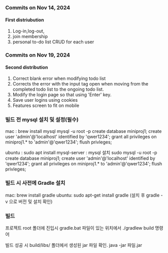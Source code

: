 ### Commits on Nov 14, 2024 
#### First distriubution
1. Log-in,log-out,
2. join membership
3. personal to-do list CRUD for each user


### Commits on Nov 19, 2024
#### Second distribution
1. Correct blank error when modifying todo list
2. Corrects the error with the input tag open when moving from the completed todo list to the ongoing todo list.
3. Modify the login page so that using 'Enter' key.
4. Save user logins using cookies
5. Features screen to fit on mobile


 
### 빌드 전 mysql 설치 및 설정(필수) 
mac : brew install mysql 
        mysql -u root -p 
        create database miniproj1;
        create user 'admin'@'localhost' identified by 'qwer1234';
        grant all privileges on miniproj1.* to 'admin'@'qwer1234';
        flush privleges; 



ubuntu : sudo apt install mysql-server : mysql 설치
            sudo mysql -u root -p
            create database miniproj1;
            create user 'admin'@'localhost' identified by 'qwer1234';
            grant all privileges on miniproj1.* to 'admin'@'qwer1234';
            flush privleges; 

### 빌드 시 사전에 Gradle 설치
mac: brew install gradle
ubuntu: sudo apt-get install gradle
(설치 후 gradle -v 으로 버전 및 설치 확인)


### 빌드 
프로젝트 root 폴더에 진입시 gradle.bat 파일이 있는 위치에서
./gradlew build 명령어

빌드 성공 시 build/libs/ 폴더에서 생성된 jar 파일 확인.
  java -jar   파일.jar 
